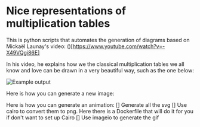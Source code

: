 # Nice representations of multiplication tables

This is python scripts that automates the generation of diagrams based
on Mickaël Launay's video: ()[https://www.youtube.com/watch?v=-X49VQgi86E]

In his video, he explains how we the classical multiplication tables
we all know and love can be drawn in a very beautiful way, such as the one below:

![Example output](gifs/1.gif)

Here is how you can generate a new image:


Here is how you can generate an animation:
    [] Generate all the svg
    [] Use cairo to convert them to png. Here there is a Dockerfile that will do it for you if don't want to set up Cairo
    [] Use imageio to generate the gif

